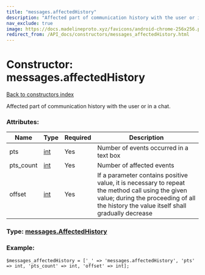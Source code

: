 ```yaml
---
title: "messages.affectedHistory"
description: "Affected part of communication history with the user or in a chat."
nav_exclude: true
image: https://docs.madelineproto.xyz/favicons/android-chrome-256x256.png
redirect_from: /API_docs/constructors/messages_affectedHistory.html
---
```

# Constructor: messages.affectedHistory  
[Back to constructors index](/API_docs/constructors/index.html)



Affected part of communication history with the user or in a chat.

### Attributes:

| Name     |    Type       | Required | Description |
|----------|---------------|----------|-------------|
|pts|[int](/API_docs/types/int.html) | Yes|Number of events occurred in a text box|
|pts\_count|[int](/API_docs/types/int.html) | Yes|Number of affected events|
|offset|[int](/API_docs/types/int.html) | Yes|If a parameter contains positive value, it is necessary to repeat the method call using the given value; during the proceeding of all the history the value itself shall gradually decrease|



### Type: [messages.AffectedHistory](/API_docs/types/messages.AffectedHistory.html)


### Example:

```
$messages_affectedHistory = ['_' => 'messages.affectedHistory', 'pts' => int, 'pts_count' => int, 'offset' => int];
```  
